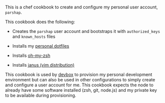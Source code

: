 This is a chef cookbook to create and configure my personal user
account, `parshap`.

This cookbook does the following:

 * Creates the `parshap` user account and bootstraps it with
   `authorized_keys` and `known_hosts` files

 * Installs my [personal dotfiles](https://github.com/dotfiles)

 * Installs [oh-my-zsh](https://github.com/robbyrussell/oh-my-zsh)

 * Installs [janus (vim distribution)](https://github.com/carlhuda/janus)

This cookbook is used by [devbox](https://github.com/parshap/devbox) to
provision my personal development environment but can also be used in
other configurations to simply create and configure a user account for
me. This cookbook expects the node to already have some software
installed (zsh, git, node.js) and my private key to be available during
provisioning.
